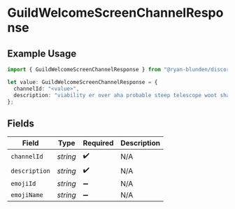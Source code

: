 # GuildWelcomeScreenChannelResponse

## Example Usage

```typescript
import { GuildWelcomeScreenChannelResponse } from "@ryan-blunden/discord/models/components";

let value: GuildWelcomeScreenChannelResponse = {
  channelId: "<value>",
  description: "viability er over aha probable steep telescope woot shallow",
};
```

## Fields

| Field              | Type               | Required           | Description        |
| ------------------ | ------------------ | ------------------ | ------------------ |
| `channelId`        | *string*           | :heavy_check_mark: | N/A                |
| `description`      | *string*           | :heavy_check_mark: | N/A                |
| `emojiId`          | *string*           | :heavy_minus_sign: | N/A                |
| `emojiName`        | *string*           | :heavy_minus_sign: | N/A                |